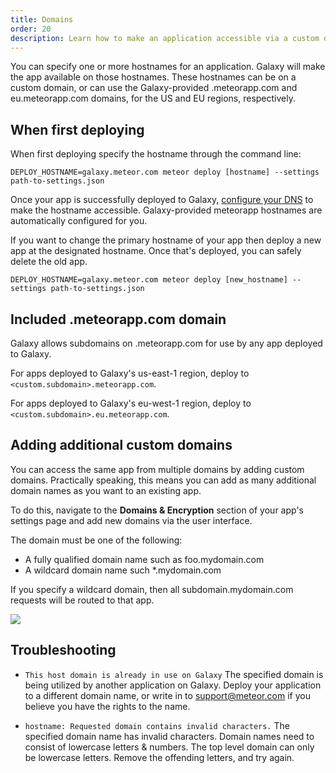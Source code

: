 ```yaml
---
title: Domains
order: 20
description: Learn how to make an application accessible via a custom domain name
---
```


You can specify one or more hostnames for an application. Galaxy will make the app available on those hostnames. These hostnames can be on a custom domain, or can use the Galaxy-provided .meteorapp.com and eu.meteorapp.com domains, for the US and EU regions, respectively.

<h2 id="command-line">When first deploying</h2>

When first deploying specify the hostname through the command line:

`DEPLOY_HOSTNAME=galaxy.meteor.com meteor deploy [hostname] --settings path-to-settings.json`

Once your app is successfully deployed to Galaxy, [configure your DNS](/dns.html) to make the hostname accessible. Galaxy-provided meteorapp hostnames are automatically configured for you.

If you want to change the primary hostname of your app then deploy a new app at the designated hostname. Once that's deployed, you can safely delete the old app.

`DEPLOY_HOSTNAME=galaxy.meteor.com meteor deploy [new_hostname] --settings path-to-settings.json`

<h2 id="meteorapp-subdomain">Included .meteorapp.com domain</h2>

Galaxy allows subdomains on .meteorapp.com for use by any app deployed to Galaxy.

For apps deployed to Galaxy's us-east-1 region, deploy to `<custom.subdomain>.meteorapp.com`.

For apps deployed to Galaxy's eu-west-1 region, deploy to `<custom.subdomain>.eu.meteorapp.com`.

<h2 id="add-domain">Adding additional custom domains</h2>

You can access the same app from multiple domains by adding custom domains. Practically speaking, this means you can add as many additional domain names as you want to an existing app.

To do this, navigate to the **Domains & Encryption** section of your app's settings page and add new domains via the user interface.

The domain must be one of the following:
* A fully qualified domain name such as foo.mydomain.com
* A wildcard domain name such *.mydomain.com

If you specify a wildcard domain, then all subdomain.mydomain.com requests will be routed to that app.

<img src="/images/view-custom-domains.png"/>

<h2 id="troubleshooting">Troubleshooting</h2>

- `This host domain is already in use on Galaxy` The specified domain is being utilized by another application on Galaxy. Deploy your application to a different domain name, or write in to <a href="mailto:support@meteor.com">support@meteor.com</a> if you believe you have the rights to the name.

- `hostname: Requested domain contains invalid characters.` The specified domain name has invalid characters. Domain names need to consist of lowercase letters & numbers. The top level domain can only be lowercase letters. Remove the offending letters, and try again.
